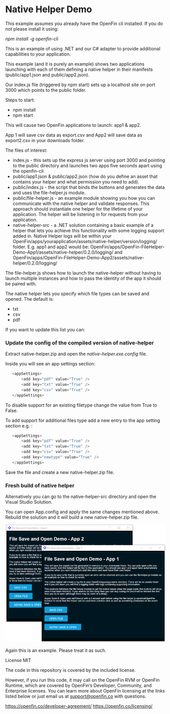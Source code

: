 # Native Helper Demo

This example assumes you already have the OpenFin cli installed. If you do not please install it using:

*npm install -g openfin-cli*

This is an example of using .NET and our C# adapter to provide additional capabilities to your application.

This example (and it is purely an example) shows two applications launching with each of them defining a native helper in their manifests (public/app1.json and public/app2.json).

Our index.js file (triggered by npm start) sets up a localhost site on port 3000 which points to the public folder.

Steps to start:

* npm install
* npm start

This will cause two OpenFin applications to launch: app1 & app2.

App 1 will save csv data as export.csv and App2 will save data as export2.csv in your downloads folder.

The files of interest:

* index.js - this sets up the express js server using port 3000 and pointing to the public directory and launches two apps five seconds apart using the openfin-cli
* public/app1.json & public/app2.json (how do you define an asset that contains your helper and what permission you need to add).
* public/index.js - the script that binds the buttons and generates the data and uses the file-helper.js module.
* public/file-helper.js - an example module showing you how you can communicate with the native helper and validate responses. This approach should instantiate one helper for the lifetime of your application. The helper will be listening in for requests from your application.
* native-helper-src - a .NET solution containing a basic example of a helper that lets you achieve this functionality with some logging support added in. Native Helper logs will be within your OpenFin/apps/yourapplication/assets/native-helper/version/logging/ folder. E.g. app1 and app2 would be:  OpenFin/apps/OpenFin-FileHelper-Demo-App1/assets/native-helper/0.2.0/logging/ and OpenFin/apps/OpenFin-FileHelper-Demo-App2/assets/native-helper/0.2.0/logging/ 

The file-helper.js shows how to launch the native-helper without having to launch multiple instances and how to pass the identity of the app it should be paired with.

The native helper lets you specify which file types can be saved and opened. The default is:

* txt
* csv
* pdf

If you want to update this list you can:

### Update the config of the compiled version of native-helper

Extract native-helper.zip and open the *native-helper.exe.config* file.

Inside you will see an app settings section:

 ```csharp
    <appSettings>
        <add key="pdf" value="True" />
        <add key="txt" value="True" />
        <add key="csv" value="True" />
    </appSettings>
```

To disable support for an existing filetype change the value from True to False.

To add support for additional files type add a new entry to the app setting section e.g. :

 ```csharp
    <appSettings>
        <add key="pdf" value="True" />
        <add key="txt" value="True" />
        <add key="csv" value="True" />
        <add key="newtype" value="True" />
    </appSettings>
```
Save the file and create a new native-helper.zip file.

### Fresh build of native helper

Alternatively you can go to the native-helper-src directory and open the Visual Studio Solution.

You can open App.config and apply the same changes mentioned above. Rebuild the solution and it will build a new native-helper.zip file.

![Demo App 1 & 2](filehelper-demo.png)


Again this is an example. Please treat it as such. 

License
MIT

The code in this repository is covered by the included license.

However, if you run this code, it may call on the OpenFin RVM or OpenFin Runtime, which are covered by OpenFin’s Developer, Community, and Enterprise licenses. You can learn more about OpenFin licensing at the links listed below or just email us at support@openfin.co with questions.

https://openfin.co/developer-agreement/
https://openfin.co/licensing/